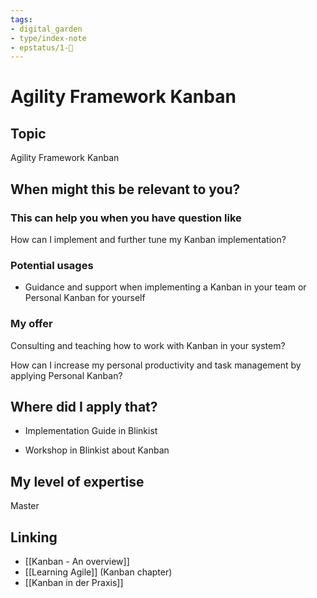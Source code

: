 ```yaml
---
tags: 
- digital_garden
- type/index-note
- epstatus/1-🌱
---
```

# Agility Framework Kanban
## Topic

Agility Framework Kanban

## When might this be relevant to you?

### This can help you when you have question like

How can I implement and further tune my Kanban implementation?

### Potential usages

-   Guidance and support when implementing a Kanban in your team or Personal Kanban for yourself
    

### My offer

Consulting and teaching how to work with Kanban in your system?

How can I increase my personal productivity and task management by applying Personal Kanban?

## Where did I apply that?

-   Implementation Guide in Blinkist
    
-   Workshop in Blinkist about Kanban
    

## My level of expertise

Master

## Linking
+ [[Kanban - An overview]]
+ [[Learning Agile]] (Kanban chapter)
+ [[Kanban in der Praxis]]